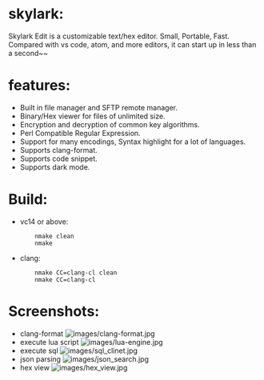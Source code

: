 # skylark:
Skylark Edit is a customizable text/hex editor. Small, Portable, Fast.  
Compared with vs code, atom, and more editors, it can start up in less than a second~~  
  
# features:
* Built in file manager and SFTP remote manager.  
* Binary/Hex viewer for files of unlimited size.  
* Encryption and decryption of common key algorithms.  
* Perl Compatible Regular Expression.  
* Support for many encodings, Syntax highlight for a lot of languages.  
* Supports clang-format.  
* Supports code snippet.  
* Supports dark mode. 

# Build:
* vc14 or above:
  ```
      nmake clean
      nmake
  ```
* clang:
  ```
      nmake CC=clang-cl clean
      nmake CC=clang-cl
  ```
# Screenshots:
* clang-format
![images/clang-format.jpg](images/clang-format.jpg)
* execute lua script
![images/lua-engine.jpg](images/lua-engine.jpg)
* execute sql
![images/sql_clinet.jpg](images/sql_client.jpg)
* json parsing
![images/json_search.jpg](images/json_search.jpg)
* hex view
![images/hex_view.jpg](images/hex_view.jpg)
